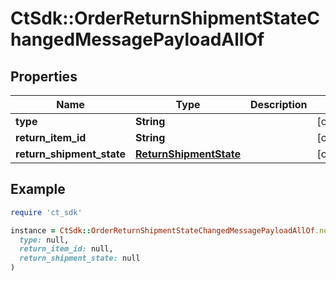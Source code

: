 # CtSdk::OrderReturnShipmentStateChangedMessagePayloadAllOf

## Properties

| Name | Type | Description | Notes |
| ---- | ---- | ----------- | ----- |
| **type** | **String** |  | [optional] |
| **return_item_id** | **String** |  | [optional] |
| **return_shipment_state** | [**ReturnShipmentState**](ReturnShipmentState.md) |  | [optional] |

## Example

```ruby
require 'ct_sdk'

instance = CtSdk::OrderReturnShipmentStateChangedMessagePayloadAllOf.new(
  type: null,
  return_item_id: null,
  return_shipment_state: null
)
```

